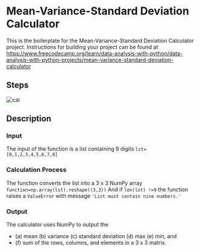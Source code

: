 # Mean-Variance-Standard Deviation Calculator

This is the boilerplate for the Mean-Variance-Standard Deviation Calculator project. 
Instructions for building your project can be found at https://www.freecodecamp.org/learn/data-analysis-with-python/data-analysis-with-python-projects/mean-variance-standard-deviation-calculator

## Steps

![cal](https://user-images.githubusercontent.com/7541585/209807233-f4e6b5ea-bdd8-4915-aa8f-367eede95dab.jpg)

## Description

### Input

The input of the function is a list containing 9 digits `lst=[0,1,2,3,4,5,6,7,8]`

### Calculation Process

The function converts the list into a 3 x 3 NumPy array `function=np.array(lst).reshape((3,3))` 
And if `len(lst) !=9` the function raises a `ValueError` with message `'List must contain nine numbers.'`

### Output

The calculator uses NumPy to output the 

- (a) mean (b) variance (c) standard deviation (d) max (e) min, and 
- (f) sum of the rows, columns, and elements in a 3 x 3 matrix.

